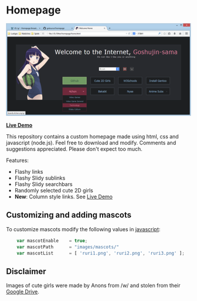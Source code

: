 Homepage
====

![alt tag](screenshots/preview.png "Homepage preview")

**[Live Demo](http://gokoururi.github.io/homepage/)**

This repository contains a custom homepage made using html, css and javascript (node.js). Feel free to download and modify. Comments and suggestions appreciated. Please don't expect too much.

Features:
* Flashy links
* Flashy Slidy sublinks
* Flashy Slidy searchbars 
* Randomly selected cute 2D girls
* **New**: Column style links. See [Live Demo](http://gokoururi.github.io/homepage/)

Customizing and adding mascots
----

To customize mascots modify the following values in [javascript](js/scripts.js):

```javascript
    var mascotEnable    = true;
    var mascotPath      = "images/mascots/"
    var mascotList      = [ 'ruri1.png', 'ruri2.png', 'ruri3.png' ];
```

Disclaimer
----
Images of cute girls were made by Anons from /w/ and stolen from their [Google Drive](https://drive.google.com/folderview?id=0B_VmbVyD4eT3N1VUbGN4Wjd5OVE).
